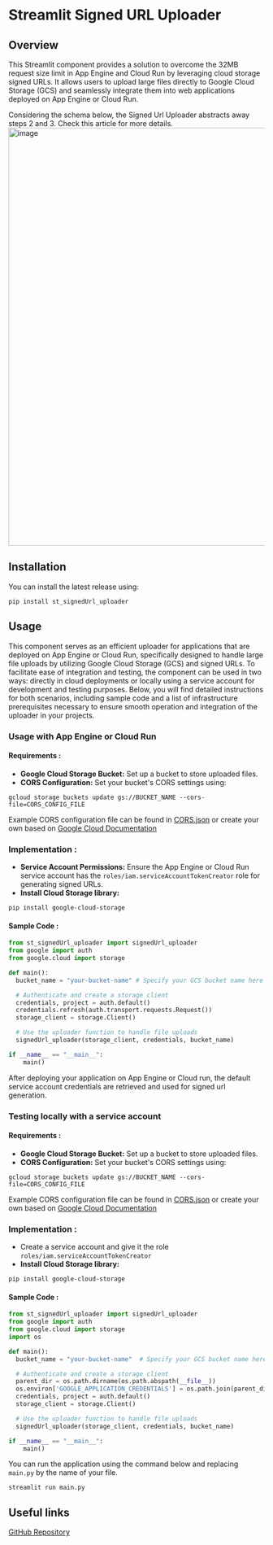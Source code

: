 # Streamlit Signed URL Uploader

## Overview

This Streamlit component provides a solution to overcome the 32MB request size limit in App Engine and Cloud Run by leveraging cloud storage signed URLs. It allows users to upload large files directly to Google Cloud Storage (GCS) and seamlessly integrate them into web applications deployed on App Engine or Cloud Run.

Considering the schema below, the Signed Url Uploader abstracts away steps 2 and 3. Check this article for more details.
<img width="822" alt="image" src="https://github.com/Meryam-A/signed-url-uploader/assets/166532696/615e35a9-ab78-45ea-916f-0a2dd3e45bb2">

## Installation

You can install the latest release using:
```
pip install st_signedUrl_uploader
```

## Usage 
This component serves as an efficient uploader for applications that are deployed on App Engine or Cloud Run, specifically designed to handle large file uploads by utilizing Google Cloud Storage (GCS) and signed URLs. To facilitate ease of integration and testing, the component can be used in two ways: directly in cloud deployments or locally using a service account for development and testing purposes. Below, you will find detailed instructions for both scenarios, including sample code and a list of infrastructure prerequisites necessary to ensure smooth operation and integration of the uploader in your projects.

### Usage with App Engine or Cloud Run

#### Requirements :
  
- **Google Cloud Storage Bucket:** Set up a bucket to store uploaded files.
- **CORS Configuration:** Set your bucket's CORS settings using:
```
gcloud storage buckets update gs://BUCKET_NAME --cors-file=CORS_CONFIG_FILE
```
Example CORS configuration file can be found in [CORS.json](https://github.com/Meryam-A/signed-url-uploader/blob/main/CORS.json) or create your own based on [Google Cloud Documentation](https://cloud.google.com/storage/docs/cross-origin)

### Implementation : 
- **Service Account Permissions:** Ensure the App Engine or Cloud Run service account has the `roles/iam.serviceAccountTokenCreator` role for generating signed URLs.
- **Install Cloud Storage library:** 
```
pip install google-cloud-storage
```
#### Sample Code :

```python
from st_signedUrl_uploader import signedUrl_uploader
from google import auth
from google.cloud import storage

def main():
  bucket_name = "your-bucket-name" # Specify your GCS bucket name here

  # Authenticate and create a storage client
  credentials, project = auth.default()
  credentials.refresh(auth.transport.requests.Request()) 
  storage_client = storage.Client()

  # Use the uploader function to handle file uploads
  signedUrl_uploader(storage_client, credentials, bucket_name)

if __name__ == "__main__":
    main()
```

After deploying your application on App Engine or Cloud run, the default service account credentials are retrieved and used for signed url generation.

### Testing locally with a service account

#### Requirements :
  
- **Google Cloud Storage Bucket:** Set up a bucket to store uploaded files.
- **CORS Configuration:** Set your bucket's CORS settings using:
```
gcloud storage buckets update gs://BUCKET_NAME --cors-file=CORS_CONFIG_FILE
```
Example CORS configuration file can be found in [CORS.json](https://github.com/Meryam-A/signed-url-uploader/blob/main/CORS.json) or create your own based on [Google Cloud Documentation](https://cloud.google.com/storage/docs/cross-origin)

### Implementation : 
- Create a service account and give it the role `roles/iam.serviceAccountTokenCreator`
- **Install Cloud Storage library:** 
```
pip install google-cloud-storage
```
#### Sample Code :

```python
from st_signedUrl_uploader import signedUrl_uploader
from google import auth
from google.cloud import storage
import os

def main():
  bucket_name = "your-bucket-name"  # Specify your GCS bucket name here

  # Authenticate and create a storage client
  parent_dir = os.path.dirname(os.path.abspath(__file__))
  os.environ['GOOGLE_APPLICATION_CREDENTIALS'] = os.path.join(parent_dir, 'path/to/key_file.json')
  credentials, project = auth.default()
  storage_client = storage.Client()

  # Use the uploader function to handle file uploads
  signedUrl_uploader(storage_client, credentials, bucket_name)

if __name__ == "__main__":
    main()
```

You can run the application using the command below and replacing `main.py` by the name of your file.

```
streamlit run main.py
```

## Useful links

[GitHub Repository](https://github.com/Meryam-A/signed-url-uploader)